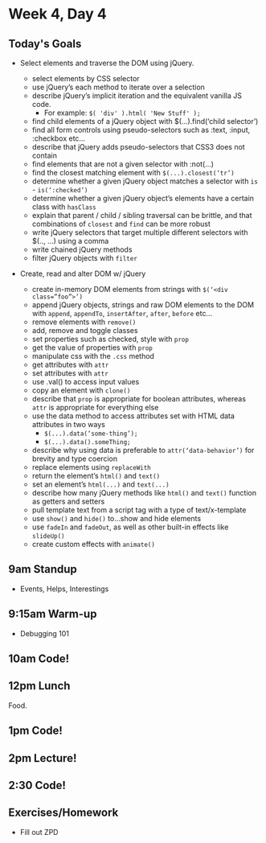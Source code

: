 # Week 4, Day 4

## Today's Goals

- Select elements and traverse the DOM using jQuery.
  - select elements by CSS selector
  - use jQuery’s each method to iterate over a selection
  - describe jQuery’s implicit iteration and the equivalent vanilla JS code.
    - For example: `$( 'div' ).html( 'New Stuff' );`
  - find child elements of a jQuery object with $(...).find(‘child selector’)
  - find all form controls using pseudo-selectors such as :text, :input, :checkbox etc…
  - describe that jQuery adds pseudo-selectors that CSS3 does not contain
  - find elements that are not a given selector with :not(...)
  - find the closest matching element with `$(...).closest(‘tr’)`
  - determine whether a given jQuery object matches a selector with `is` - `is(‘:checked’)`
  - determine whether a given jQuery object’s elements have a certain class with `hasClass`
  - explain that parent / child / sibling traversal can be brittle, and that combinations of `closest` and `find` can be more robust
  - write jQuery selectors that target multiple different selectors with $(.., …) using a comma
  - write chained jQuery methods
  - filter jQuery objects with `filter`

- Create, read and alter DOM w/ jQuery
  - create in-memory DOM elements from strings with `$(‘<div class=”foo”>’)`
  - append jQuery objects, strings and raw DOM elements to the DOM with `append`, `appendTo`, `insertAfter`, `after`, `before` etc…
  - remove elements with `remove()`
  - add, remove and toggle classes
  - set properties such as checked, style with `prop`
  - get the value of properties with `prop`
  - manipulate css with the `.css` method
  - get attributes with `attr`
  - set attributes with `attr`
  - use .val() to access input values
  - copy an element with `clone()`
  - describe that `prop` is appropriate for boolean attributes, whereas `attr` is appropriate for everything else
  - use the data method to access attributes set with HTML data attributes in two ways
    - `$(...).data(‘some-thing’);`
    - `$(...).data().someThing;`
  - describe why using data is preferable to `attr(‘data-behavior’)` for brevity and type coercion
  - replace elements using `replaceWith`
  - return the element’s `html()` and `text()`
  - set an element’s `html(...)` and `text(...)`
  - describe how many jQuery methods like `html()` and `text()` function as getters and setters
  - pull template text from a script tag with a type of text/x-template
  - use `show()` and `hide()` to...show and hide elements
  - use `fadeIn` and `fadeOut`, as well as other built-in effects like `slideUp()`
  - create custom effects with `animate()`

## 9am Standup

- Events, Helps, Interestings

## 9:15am Warm-up

- Debugging 101

## 10am Code!

## 12pm Lunch

Food.

## 1pm Code!

## 2pm Lecture!

## 2:30 Code!

## Exercises/Homework

- Fill out ZPD
